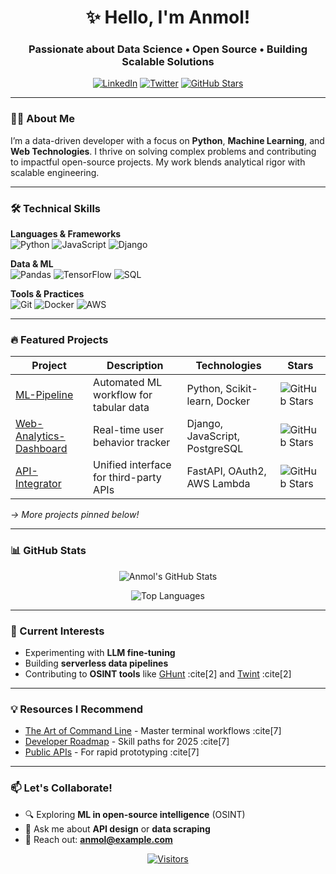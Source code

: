 <div align="center">
  
# ✨ Hello, I'm Anmol! 
### Passionate about Data Science • Open Source • Building Scalable Solutions
  
[![LinkedIn](https://img.shields.io/badge/LinkedIn-Connect-%230A66C2?style=flat&logo=linkedin)](https://www.linkedin.com/in/yourprofile)
[![Twitter](https://img.shields.io/badge/Twitter-Follow-%231DA1F2?style=flat&logo=twitter)](https://twitter.com/yourhandle)
[![GitHub Stars](https://img.shields.io/github/stars/anmolzz-10?label=Profile%20Stars&style=social)](https://github.com/anmolzz-10)

</div>

---

### 👨‍💻 About Me
I’m a data-driven developer with a focus on **Python**, **Machine Learning**, and **Web Technologies**. I thrive on solving complex problems and contributing to impactful open-source projects. My work blends analytical rigor with scalable engineering.

---

### 🛠️ Technical Skills
**Languages & Frameworks**  
![Python](https://img.shields.io/badge/Python-Expert-%233776AB?logo=python)
![JavaScript](https://img.shields.io/badge/JavaScript-Advanced-%23F7DF1E?logo=javascript)
![Django](https://img.shields.io/badge/Django-Proficient-%23092E20?logo=django)

**Data & ML**  
![Pandas](https://img.shields.io/badge/Pandas-Highly%20Skilled-%23150458?logo=pandas)
![TensorFlow](https://img.shields.io/badge/TensorFlow-Intermediate-%23FF6F00?logo=tensorflow)
![SQL](https://img.shields.io/badge/SQL-Advanced-%234479A1?logo=postgresql)

**Tools & Practices**  
![Git](https://img.shields.io/badge/Git-Expert-%23F05032?logo=git)
![Docker](https://img.shields.io/badge/Docker-Intermediate-%232496ED?logo=docker)
![AWS](https://img.shields.io/badge/AWS-Basics-%23232F3E?logo=amazon-aws)

---

### 🔥 Featured Projects
| Project | Description | Technologies | Stars |
|---------|-------------|--------------|-------|
| [ML-Pipeline](https://github.com/anmolzz-10/ml-pipeline) | Automated ML workflow for tabular data | Python, Scikit-learn, Docker | ![GitHub Stars](https://img.shields.io/github/stars/anmolzz-10/ml-pipeline) |
| [Web-Analytics-Dashboard](https://github.com/anmolzz-10/web-analytics) | Real-time user behavior tracker | Django, JavaScript, PostgreSQL | ![GitHub Stars](https://img.shields.io/github/stars/anmolzz-10/web-analytics) |
| [API-Integrator](https://github.com/anmolzz-10/api-integrator) | Unified interface for third-party APIs | FastAPI, OAuth2, AWS Lambda | ![GitHub Stars](https://img.shields.io/github/stars/anmolzz-10/api-integrator) |

*→ More projects pinned below!*

---

### 📊 GitHub Stats
<div align="center">
  
![Anmol's GitHub Stats](https://github-readme-stats.vercel.app/api?username=anmolzz-10&show_icons=true&theme=radical&count_private=true&hide_border=true)
  
![Top Languages](https://github-readme-stats.vercel.app/api/top-langs/?username=anmolzz-10&layout=compact&theme=radical&hide_border=true&langs_count=6)

</div>

---

### 🌱 Current Interests
- Experimenting with **LLM fine-tuning**
- Building **serverless data pipelines**
- Contributing to **OSINT tools** like [GHunt](https://github.com/mxrch/GHunt) :cite[2] and [Twint](https://github.com/twintproject/twint) :cite[2]

---

### 💡 Resources I Recommend
- [The Art of Command Line](https://github.com/jlevy/the-art-of-command-line) - Master terminal workflows :cite[7]
- [Developer Roadmap](https://github.com/kamranahmedse/developer-roadmap) - Skill paths for 2025 :cite[7]
- [Public APIs](https://github.com/public-apis/public-apis) - For rapid prototyping :cite[7]

---

### 📫 Let's Collaborate!
- 🔍 Exploring **ML in open-source intelligence** (OSINT)
- 💬 Ask me about **API design** or **data scraping**
- 📧 Reach out: **anmol@example.com**

<div align="center">
  
[![Visitors](https://komarev.com/ghpvc/?username=anmolzz-10&color=blue&label=Profile+Views)](https://github.com/anmolzz-10)

</div>
